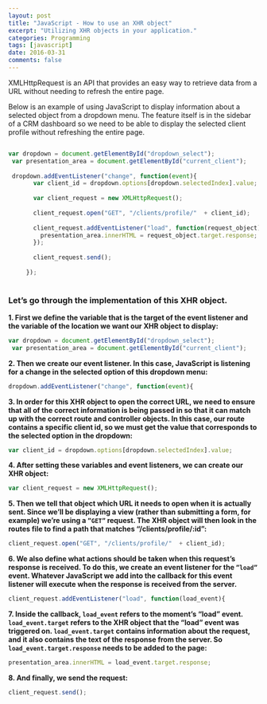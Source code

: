 ```yaml
---
layout: post
title: "JavaScript - How to use an XHR object"
excerpt: "Utilizing XHR objects in your application."
categories: Programming
tags: [javascript]
date: 2016-03-31
comments: false
---
```




XMLHttpRequest is an API that provides an easy way to retrieve data from a URL without needing to refresh the entire page.

Below is an example of using JavaScript to display information about a selected object from a dropdown menu. The feature itself is in the sidebar of a CRM dashboard so we need to be able to display the selected client profile without refreshing the entire page. 

```js

var dropdown = document.getElementById("dropdown_select");
 var presentation_area = document.getElementById("current_client");
 
 dropdown.addEventListener("change", function(event){
       var client_id = dropdown.options[dropdown.selectedIndex].value;
 
       var client_request = new XMLHttpRequest();
 
       client_request.open("GET", "/clients/profile/"  + client_id);
 
       client_request.addEventListener("load", function(request_object){
         presentation_area.innerHTML = request_object.target.response;
       });
 
       client_request.send();
      
     });
 
```

### Let’s go through the implementation of this XHR object.

**1. First we define the variable that is the target of the event listener and the variable of the location we want our XHR object to display:**

```js
var dropdown = document.getElementById("dropdown_select");
 var presentation_area = document.getElementById("current_client");
```

**2. Then we create our event listener. In this case, JavaScript is listening for a change in the selected option of this dropdown menu:**

```js
dropdown.addEventListener("change", function(event){
```

**3. In order for this XHR object to open the correct URL, we need to ensure that all of the correct information is being passed in so that it can match up with the correct route and controller objects. In this case, our route contains a specific client id, so we must get the value that corresponds to the selected option in the dropdown:**

```js
var client_id = dropdown.options[dropdown.selectedIndex].value;
```

**4. After setting these variables and event listeners, we can create our XHR object:**

```js
var client_request = new XMLHttpRequest();
```

**5. Then we tell that object which URL it needs to open when it is actually sent. Since we’ll be displaying a view (rather than submitting a form, for example) we’re using a `”GET”` request. The XHR object will then look in the routes file to find a path that matches “/clients/profile/:id”:**

```js
client_request.open("GET", "/clients/profile/"  + client_id);
```

**6. We also define what actions should be taken when this request’s response is received. To do this, we create an event listener for the `”load”` event. Whatever JavaScript we add into the callback for this event listener will execute when the response is received from the server.**

```js
client_request.addEventListener("load", function(load_event){
```


**7. Inside the callback, `load_event` refers to the moment’s “load” event. `load_event.target` refers to the XHR object that the “load” event was triggered on. `load_event.target`
contains information about the request, and it also contains the text of the response from the server. So `load_event.target.response` needs to be added to the page:**

```js
presentation_area.innerHTML = load_event.target.response;
```

**8. And finally, we send the request:**

```js
client_request.send();
```

